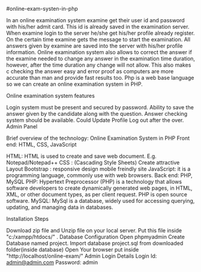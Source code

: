#online-exam-systen-in-php

In an online examination system examine get their user id and password with his/her admit card. This id is already saved in the examination server. When examine login to the server he/she get his/her profile already register. On the certain time examine gets the message to start the examination. All answers given by examine are saved into the server with his/her profile information. Online examination system also allows to correct the answer if the examine needed to change any answer in the examination time duration, however, after the time duration any change will not allow. This also makes c checking the answer easy and error proof as computers are more accurate than man and provide fast results too. Php is a web base language so we can create an online examination system in PHP.


Online examination system features

Login system must be present and secured by password.
Ability to save the answer given by the candidate along with the question.
Answer checking system should be available.
Could Update Profile
Log out after the over.
Admin Panel


Brief overview of the technology: Online Examination System in PHP Front end: HTML, CSS, JavaScript

HTML: HTML is used to create and save web document. E.g. Notepad/Notepad++
CSS : (Cascading Style Sheets) Create attractive Layout
Bootstrap : responsive design mobile freindly site
JavaScript: it is a programming language, commonly use with web browsers. Back end: PHP, MySQL
PHP: Hypertext Preprocessor (PHP) is a technology that allows software developers to create dynamically generated web pages, in HTML, XML, or other document types, as per client request. PHP is open source software.
MySQL: MySql is a database, widely used for accessing querying, updating, and managing data in databases.


Installation Steps

Download zip file and Unzip file on your local server.
Put this file inside "c:/xampp/htdocs/" .
Database Configuration Open phpmyadmin Create Database named project. Import database project.sql from downloaded folder(inside database)
Open Your browser put inside "http://localhost/online-exam/" Admin Login Details Login Id: admin@admin.com Password: admin

